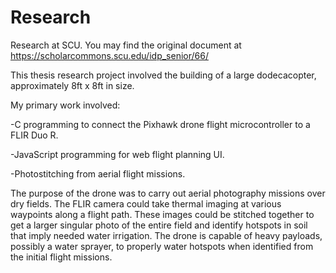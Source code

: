 # Research
Research at SCU. You may find the original document at https://scholarcommons.scu.edu/idp_senior/66/

This thesis research project involved the building of a large dodecacopter, approximately 8ft x 8ft in size.

My primary work involved:

-C programming to connect the Pixhawk drone flight microcontroller to a FLIR Duo R.

-JavaScript programming for web flight planning UI.

-Photostitching from aerial flight missions.

The purpose of the drone was to carry out aerial photography missions over dry fields. 
The FLIR camera could take thermal imaging at various waypoints along a flight path.
These images could be stitched together to get a larger singular photo of the entire field and identify hotspots in soil that imply needed water irrigation.
The drone is capable of heavy payloads, possibly a water sprayer, to properly water hotspots when identified from the initial flight missions.
